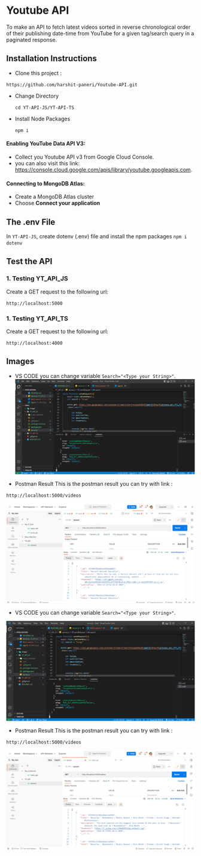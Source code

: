 # Youtube API

To make an API to fetch latest videos sorted in reverse chronological order of their publishing date-time from YouTube for a given tag/search query in a paginated response.


## Installation Instructions

- Clone this project :

```
https://github.com/harshit-paneri/Youtube-API.git
```
- Change Directory 
  ```
  cd YT-API-JS/YT-API-TS
  ```
- Install Node Packages   
  ```
  npm i
  ```
 #### Enabling YouTube Data API V3:
 - Collect you Youtube API v3 from Google Cloud Console.
 - you can also visit this link: https://console.cloud.google.com/apis/library/youtube.googleapis.com.
 
 #### Connecting to MongoDB Atlas:
 - Create a MongoDB Atlas cluster
 - Choose **Connect your application**

## The .env File

In ``YT-API-JS``, create dotenv (.env) file and install the npm packages ``npm i dotenv``



## Test the API

### 1. Testing YT_API_JS

Create a GET request to the following url:
```
http://localhost:5000
```
### 1. Testing YT_API_TS

Create a GET request to the following url:
```
http://localhost:4000
```

## Images


- VS CODE
you can change variable ``Search="<Type your String>"``.
![image](https://github.com/harshit-paneri/Youtube-API/blob/main/image/code_song.png)

- Postman Result
This is the postman result you can try with link :
```
http://localhost:5000/videos
```
![image](image/search_harshit.png)


- VS CODE
you can change variable ``Search="<Type your String>"``.

![image](image/code_song.png)

- Postman Result
This is the postman result you can try with link :
```
http://localhost:5000/videos
```
![image](image/search_song.png)